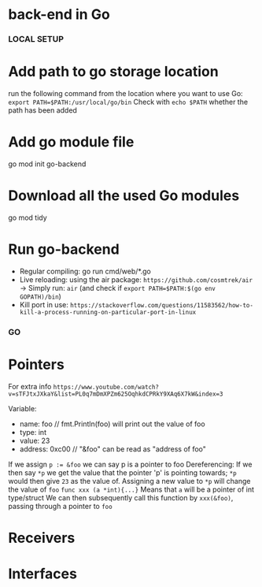 # back-end in Go

### LOCAL SETUP

# Add path to go storage location

run the following command from the location where you want to use Go: `export PATH=$PATH:/usr/local/go/bin`
Check with `echo $PATH` whether the path has been added

# Add go module file

go mod init go-backend

# Download all the used Go modules

go mod tidy

# Run go-backend

- Regular compiling: go run cmd/web/\*.go
- Live reloading: using the air package: `https://github.com/cosmtrek/air`
  -> Simply run: `air` (and check if `export PATH=$PATH:$(go env GOPATH)/bin`)
- Kill port in use: `https://stackoverflow.com/questions/11583562/how-to-kill-a-process-running-on-particular-port-in-linux`

### GO

# Pointers

For extra info
`https://www.youtube.com/watch?v=sTFJtxJXkaY&list=PL0q7mDmXPZm625OqhkdCPRkY9XAq6X7kW&index=3`

Variable:

- name: foo // fmt.Println(foo) will print out the value of foo
- type: int
- value: 23
- address: 0xc00 // "&foo" can be read as "address of foo"

If we assign `p := &foo` we can say p is a pointer to foo
Dereferencing: If we then say `*p` we get the value that the pointer 'p' is pointing towards; `*p` would then give `23` as the value of.
Assigning a new value to `*p` will change the value of `foo`
`func xxx (a *int){...}` Means that `a` will be a pointer of int type/struct
We can then subsequently call this function by `xxx(&foo)`, passing through a pointer to `foo`

# Receivers

# Interfaces
